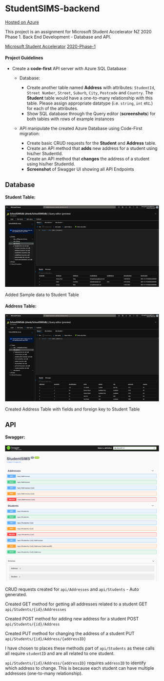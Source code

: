 # StudentSIMS-backend

[Hosted on Azure](http://studentsims.azurewebsites.net/index.html)

This project is an assignment for Microsoft Student Accelerator NZ 2020 Phase 1.
Back End Development - Database and API.

[Microsoft Student Accelerator](http://aka.ms/nzmsawebsite)
[2020-Phase-1](https://github.com/NZMSA/2020-Phase-1)

#### Project Guidelines

- Create a **code-first** API server with Azure SQL Database
  - Database:
    - Create another table named **Address** with attributes: `StudentId`, `Street Number`, `Street`, `Suburb`, `City`, `Postcode` and `Country`. The **Student** table would have a one-to-many relationship with this table. Please assign appropriate datatype (i.e. `string`, `int` etc.) for each of the attributes.
    - Show SQL database through the Query editor (**screenshots**) for both tables with rows of example instances

  - API manipulate the created Azure Database using Code-First migration:
    - Create basic CRUD requests for the **Student** and **Address** table.
    - Create an API method that **adds** new address for a student using his/her StudentId.
    - Create an API method that **changes** the address of a student using his/her StudentId.
    - **Screenshot** of Swagger UI showing all API Endpoints

## Database

#### Student Table: 

![](./Screenshot/StudentTable.png)

Added Sample data to Student Table

#### Address Table:

![](./Screenshot/AddressTable.png)

Created Address Table with fields and foreign key to Student Table

## API

#### Swagger:

![](./Screenshot/SwaggerUI.png)

CRUD requests created for `api/Addresses` and `api/Students` - Auto generated.

Created GET method for getting all addresses related to a student GET `api/Students/{id}/Addressses`

Created POST method for adding new address for a student POST `api/Students/{id}/Address`

Created PUT method for changing the address of a student PUT `api/Students/{id}/Address/{addressID}`

I have chosen to places these methods part of `api/Students` as these calls all require `studentID` and are all related to one student.

`api/Students/{id}/Address/{addressID}` requires `addressID` to identify which address to change. This is because each student can have multiple addresses (one-to-many relationship).